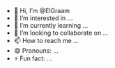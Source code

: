 - 👋 Hi, I’m @ElGraam
- 👀 I’m interested in ...
- 🌱 I’m currently learning ...
- 💞️ I’m looking to collaborate on ...
- 📫 How to reach me ...
- 😄 Pronouns: ...
- ⚡ Fun fact: ...

<!---
ElGraam/ElGraam is a ✨ special ✨ repository because its `README.md` (this file) appears on your GitHub profile.
You can click the Preview link to take a look at your changes.
--->
